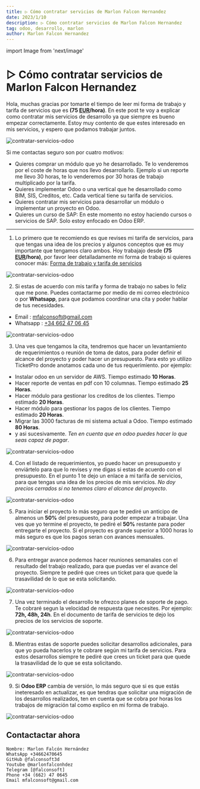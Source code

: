 ```yaml
---
title: ▷ Cómo contratar servicios de Marlon Falcon Hernandez
date: 2023/1/10
description: ▷ Cómo contratar servicios de Marlon Falcon Hernandez
tag: odoo, desarrollo, marlon
author: Marlon Falcon Hernandez
---
```

import Image from 'next/image'

#  ▷ Cómo contratar servicios de Marlon Falcon Hernandez
Hola, muchas gracias por tomarte el tiempo de leer mi forma de trabajo y tarifa de servicios que es **(75 [EUR](https://es.wikipedia.org/wiki/Euro)/hora)**. En este post te voy a explicar como contratar mis servicios de desarrollo ya que siempre es bueno empezar correctamente. Estoy muy contento de que estes interesado en mis servicios, y espero que podamos trabajar juntos.

<Image
  src="/images/trabajando-marlon-falcon.png"
  alt="contratar-servicios-odoo"
  width={1280}
  height={720}
  priority
  className="next-image"
/>

Si me contactas seguro son por cuatro motivos:
- Quieres comprar un módulo que yo he desarrollado. Te lo venderemos por el coste de horas que nos llevo desarrollarlo. Ejemplo si un reporte me llevo 30 horas, te lo venderemos por 30 horas de trabajo multiplicado por la tarifa.
- Quieres implementar Odoo o una vertical que he desarrollado como BIM, SIS, Creditos, etc. Cada vertical tiene su tarifa de servicios.
- Quieres contratar mis servicios para desarrollar un módulo o implementar un proyecto en Odoo.
- Quieres un curso de SAP: En este momento no estoy haciendo cursos o servicios de SAP. Solo estoy enfocado en Odoo ERP.
---

1. Lo primero que te recomiendo es que revises mi tarifa de servicios, para que tengas una idea de los precios y algunos conceptos que es muy importante que tengamos claro ambos. Hoy trabajajo desde **(75 [EUR](https://es.wikipedia.org/wiki/Euro)/hora)**, por favor leer detalladamente mi forma de trabajo si quieres conocer más: [Forma de trabajo y tarifa de servicios](/doc/forma_de_trabajo_mfh.pdf)

<Image
  src="/images/posts/como-contratar-servicios-marlon-7.png"
  alt="contratar-servicios-odoo"
  width={800}
  height={250}
  priority
  className="next-image"
/>

2. Si estas de acuerdo con mis tarifa y forma de trabajo no sabes lo feliz que me pone. Puedes contactarme por medio de mi correo electrónico o por **Whatsapp**, para que podamos coordinar una cita y poder hablar de tus necesidades.

- Email : [mfalconsoft@gmail.com](mailto:mfalconsoft@gmail.com)
- Whatsapp : [+34 662 47 06 45](https://wa.me/34662470645)

<Image
  src="/images/posts/como-contratar-servicios-marlon-8.png"
  alt="contratar-servicios-odoo"
  width={800}
  height={250}
  priority
  className="next-image"
/>


3. Una ves que tengamos la cita, tendremos que hacer un levantamiento de requerimientos o reunión de toma de datos, para poder definir el alcance del proyecto y poder hacer un presupuesto. Para esto yo utilizo TicketPro donde anotamos cada uno de tus requerimiento. por ejemplo:
- Instalar odoo en un servidor de AWS. Tiempo estimado **10 Horas**.
- Hacer reporte de ventas en pdf con 10 columnas. Tiempo estimado **25 Horas**.
- Hacer módulo para gestionar los creditos de los clientes. Tiempo estimado **20 Horas**.
- Hacer módulo para gestionar los pagos de los clientes. Tiempo estimado **20 Horas**.
- Migrar las 3000 facturas de mi sistema actual a Odoo. Tiempo estimado **80 Horas**.
- y asi sucesivamente. *Ten en cuenta que en odoo puedes hacer lo que seas capaz de pagar*.

<Image
  src="/images/posts/como-contratar-servicios-marlon-1.png"
  alt="contratar-servicios-odoo"
  width={800}
  height={250}
  priority
  className="next-image"
/>

4. Con el listado de requerimientos, yo puedo hacer un presupuesto y enviártelo para que lo revises y me digas si estas de acuerdo con el presupuesto. En el punto 1 te dejo un enlace a mi tarifa de servicios, para que tengas una idea de los precios de mis servicios. *No doy precios cerrados si no tenemos claro el alcance del proyecto*.

<Image
  src="/images/posts/como-contratar-servicios-marlon-2.png"
  alt="contratar-servicios-odoo"
  width={800}
  height={250}
  priority
  className="next-image"
/>

5. Para iniciar el proyecto lo más seguro que te pediré un anticipo de almenos un **50%** del presupuesto, para poder empezar a trabajar. Una ves que yo termine el proyecto, te pediré el **50%** restante para poder entregarte el proyecto. Si el proyecto es grande superior a 1000 horas lo más seguro es que los pagos seran con avances mensuales.

<Image
  src="/images/posts/como-contratar-servicios-marlon-3.png"
  alt="contratar-servicios-odoo"
  width={800}
  height={250}
  priority
  className="next-image"
/>

6. Para entregar avance podemos hacer reuniones semanales con el resultado del trabajo realizado, para que puedas ver el avance del proyecto. Siempre te pediré que crees un ticket para que quede la trasavilidad de lo que se esta solicitando.

<Image
  src="/images/posts/como-contratar-servicios-marlon-4.png"
  alt="contratar-servicios-odoo"
  width={800}
  height={250}
  priority
  className="next-image"
/>

7. Una vez terminado el desarrollo te ofrezco planes de soporte de pago. Te cobraré segun la velocidad de respuesta que necesites. Por ejemplo: **72h, 48h, 24h**. En el documento de tarifa de servicios te dejo los precios de los servicios de soporte.

<Image
  src="/images/posts/como-contratar-servicios-marlon-5.png"
  alt="contratar-servicios-odoo"
  width={800}
  height={250}
  priority
  className="next-image"
/>


8. Mientras estas de soporte puedes solicitar desarrollos adicionales, para que yo pueda hacerlos y te cobrare según mi tarifa de servicios. Para estos desarrollos siempre te pediré que crees un ticket para que quede la trasavilidad de lo que se esta solicitando.

<Image
  src="/images/posts/como-contratar-servicios-marlon-6.png"
  alt="contratar-servicios-odoo"
  width={800}
  height={250}
  priority
  className="next-image"
/>

9. Si **Odoo ERP** cambia de versión, lo más seguro que si es que estás ineteresado en actualizar, es que tendras que solicitar una migración de los desarrollos realizados, ten en cuenta que se cobra por horas los trabajos de migración tal como explico en mi forma de trabajo.

<Image
  src="/images/posts/como-contratar-servicios-marlon-9.png"
  alt="contratar-servicios-odoo"
  width={800}
  height={250}
  priority
  className="next-image"
/>


## Contactactar ahora
```
Nombre: Marlon Falcón Hernández
WhatsApp +34662470645
GitHub @falconsoft3d
Youtube @marlonfalconhdez
Telegram [@falconsoft]
Phone +34 (662) 47 0645
Email mfalconsoft@gmail.com
```